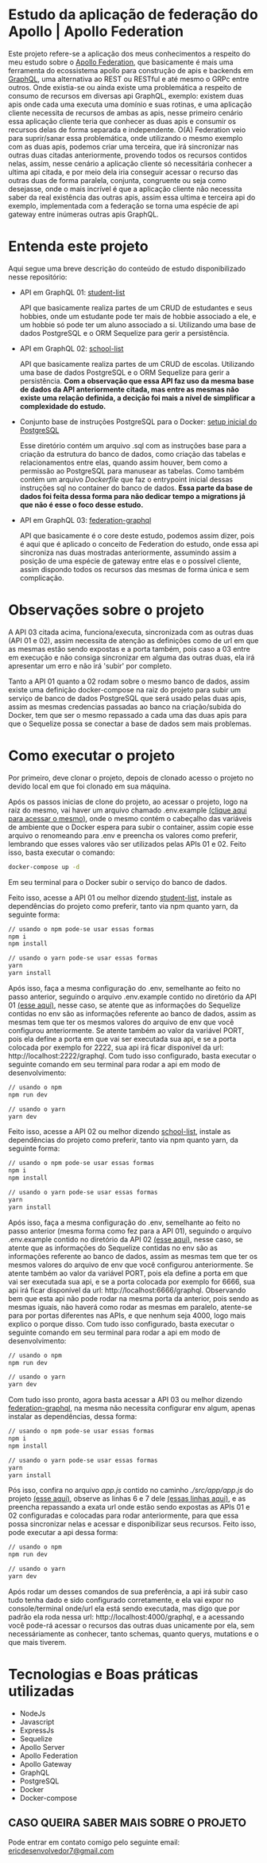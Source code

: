# Estudo da aplicação de federação do Apollo | Apollo Federation

Este projeto refere-se a aplicação dos meus conhecimentos a respeito do meu estudo sobre o [Apollo Federation](https://www.apollographql.com/docs/federation/), que basicamente é mais uma ferramenta do ecossistema apollo para construção de apis e backends em [GraphQL](https://graphql.org/), uma alternativa ao REST ou RESTful e até mesmo o GRPc entre outros. Onde existia-se ou ainda existe uma problemática a respeito de consumo de recursos em diversas api GraphQL, exemplo: existem duas apis onde cada uma executa uma domínio e suas rotinas, e uma aplicação cliente necessita de recursos de ambas as apis, nesse primeiro cenário essa aplicação cliente teria que conhecer as duas apis e consumir os recursos delas de forma separada e independente. O(A) Federation veio para suprir/sanar essa problemática, onde utilizando o mesmo exemplo com as duas apis, podemos criar uma terceira, que irá sincronizar nas outras duas citadas anteriormente, provendo todos os recursos contidos nelas, assim, nesse cenário a aplicação cliente só necessitária conhecer a ultima api citada, e por meio dela iria conseguir acessar o recurso das outras duas de forma paralela, conjunta, congruente ou seja como desejasse, onde o mais incrível é que a aplicação cliente não necessita saber da real existência das outras apis, assim essa ultima e terceira api do exemplo, implementada com a federação se torna uma espécie de api gateway entre inúmeras outras apis GraphQL.

# Entenda este projeto

Aqui segue uma breve descrição do conteúdo de estudo disponibilizado nesse repositório:

* API em GraphQL 01: [student-list](https://github.com/ericrodriguesfer/apollo-federation-study/tree/master/student-list)
    
    API que basicamente realiza partes de um CRUD de estudantes e seus hobbies, onde um estudante pode ter mais de hobbie associado a ele, e um hobbie só pode ter um aluno associado a si. Utilizando uma base de dados PostgreSQL e o ORM Sequelize para gerir a persistência.
* API em GraphQL 02: [school-list](https://github.com/ericrodriguesfer/apollo-federation-study/tree/master/school-list)

    API que basicamente realiza partes de um CRUD de escolas. Utilizando uma base de dados PostgreSQL e o ORM Sequelize para gerir a persistência. **Com a observação que essa API faz uso da mesma base de dados da API anteriormente citada, mas entre as mesmas não existe uma relação definida, a decição foi mais a nível de simplificar a complexidade do estudo.**
* Conjunto base de instruções PostgreSQL para o Docker: [setup inicial do PostgreSQL](https://github.com/ericrodriguesfer/apollo-federation-study/tree/master/postgres)

    Esse diretório contém um arquivo .sql com as instruções base para a criação da estrutura do banco de dados, como criação das tabelas e relacionamentos entre elas, quando assim houver, bem como a permissão ao PostgreSQL para manusear as tabelas. Como também contém um arquivo *Dockerfile* que faz o entrypoint inicial dessas instruções sql no container do banco de dados. **Essa parte da base de dados foi feita dessa forma para não dedicar tempo a migrations já que não é esse o foco desse estudo.**
* API em GraphQL 03: [federation-graphql](https://github.com/ericrodriguesfer/apollo-federation-study/tree/master/federation-graphql)

    API que basicamente é o core deste estudo, podemos assim dizer, pois é aqui que é aplicado o conceito de Federation do estudo, onde essa api sincroniza nas duas mostradas anteriormente, assumindo assim a posição de uma espécie de gateway entre elas e o possível cliente, assim dispondo todos os recursos das mesmas de forma única e sem complicação.

# Observações sobre o projeto

A API 03 citada acima, funciona/executa, sincronizada com as outras duas (API 01 e 02), assim necessita de atenção as definições como de url em que as mesmas estão sendo expostas e a porta também, pois caso a 03 entre em execução e não consiga sincronizar em alguma das outras duas, ela irá apresentar um erro e não irá 'subir' por completo.


Tanto a API 01 quanto a 02 rodam sobre o mesmo banco de dados, assim existe uma definição docker-compose na raiz do projeto para subir um serviço de banco de dados PostgreSQL que será usado pelas duas apis, assim as mesmas credencias passadas ao banco na criação/subida do Docker, tem que ser o mesmo repassado a cada uma das duas apis para que o Sequelize possa se conectar a base de dados sem mais problemas.

# Como executar o projeto

Por primeiro, deve clonar o projeto, depois de clonado acesso o projeto no devido local em que foi clonado em sua máquina.

Após os passos inicias de clone do projeto, ao acessar o projeto, logo na raiz do mesmo, vai haver um arquivo chamado .env.example [(clique aqui para acessar o mesmo)](https://github.com/ericrodriguesfer/apollo-federation-study/blob/master/.env.example), onde o mesmo contém o cabeçalho das variáveis de ambiente que o Docker espera para subir o container, assim copie esse arquivo o renomeando para .env e preencha os valores como preferir, lembrando que esses valores vão ser utilizados pelas APIs 01 e 02. Feito isso, basta executar o comando:

```bash
docker-compose up -d
```

Em seu terminal para o Docker subir o serviço do banco de dados.

Feito isso, acesse a API 01 ou melhor dizendo [student-list](https://github.com/ericrodriguesfer/apollo-federation-study/tree/master/student-list), instale as dependências do projeto como preferir, tanto via npm quanto yarn, da seguinte forma:

```bash
// usando o npm pode-se usar essas formas
npm i
npm install

// usando o yarn pode-se usar essas formas
yarn
yarn install
```

Após isso, faça a mesma configuração do .env, semelhante ao feito no passo anterior, seguindo o arquivo .env.example contido no diretório da API 01 [(esse aqui)](https://github.com/ericrodriguesfer/apollo-federation-study/blob/master/student-list/.env.example), nesse caso, se atente que as informações do Sequelize contidas no env são as informações referente ao banco de dados, assim as mesmas tem que ter os mesmos valores do arquivo de env que você configurou anteriormente. Se atente também ao valor da variável PORT, pois ela define a porta em que vai ser executada sua api, e se a porta colocada por exemplo for 2222, sua api irá ficar disponível da url: http://localhost:2222/graphql. Com tudo isso configurado, basta executar o seguinte comando em seu terminal para rodar a api em modo de desenvolvimento:

```bash
// usando o npm
npm run dev

// usando o yarn
yarn dev
```

Feito isso, acesse a API 02 ou melhor dizendo [school-list](https://github.com/ericrodriguesfer/apollo-federation-study/tree/master/school-list), instale as dependências do projeto como preferir, tanto via npm quanto yarn, da seguinte forma:

```bash
// usando o npm pode-se usar essas formas
npm i
npm install

// usando o yarn pode-se usar essas formas
yarn
yarn install
```

Após isso, faça a mesma configuração do .env, semelhante ao feito no passo anterior (mesma forma como fez para a API 01), seguindo o arquivo .env.example contido no diretório da API 02 [(esse aqui)](https://github.com/ericrodriguesfer/apollo-federation-study/blob/master/school-list/.env.example), nesse caso, se atente que as informações do Sequelize contidas no env são as informações referente ao banco de dados, assim as mesmas tem que ter os mesmos valores do arquivo de env que você configurou anteriormente. Se atente também ao valor da variável PORT, pois ela define a porta em que vai ser executada sua api, e se a porta colocada por exemplo for 6666, sua api irá ficar disponível da url: http://localhost:6666/graphql. Observando bem que esta api não pode rodar na mesma porta da anterior, pois sendo as mesmas iguais, não haverá como rodar as mesmas em paralelo, atente-se para por portas diferentes nas APIs, e que nenhum seja 4000, logo mais explico o porque disso. Com tudo isso configurado, basta executar o seguinte comando em seu terminal para rodar a api em modo de desenvolvimento:

```bash
// usando o npm
npm run dev

// usando o yarn
yarn dev
```

Com tudo isso pronto, agora basta acessar a API 03 ou melhor dizendo [federation-graphql](https://github.com/ericrodriguesfer/apollo-federation-study/tree/master/federation-graphql), na mesma não necessita configurar env algum, apenas instalar as dependências, dessa forma:

```bash
// usando o npm pode-se usar essas formas
npm i
npm install

// usando o yarn pode-se usar essas formas
yarn
yarn install
```

Pós isso, confira no arquivo *app.js* contido no caminho *./src/app/app.js* do projeto [(esse aqui)](https://github.com/ericrodriguesfer/apollo-federation-study/blob/master/federation-graphql/src/app/app.js), observe as linhas 6 e 7 dele [(essas linhas aqui)](https://github.com/ericrodriguesfer/apollo-federation-study/blob/master/federation-graphql/src/app/app.js#L6-L7), e as preencha repassando a exata url onde estão sendo expostas as APIs 01 e 02 configuradas e colocadas para rodar anteriormente, para que essa possa sincronizar nelas e acessar e disponibilizar seus recursos. Feito isso, pode executar a api dessa forma:

```bash
// usando o npm
npm run dev

// usando o yarn
yarn dev
```
Após rodar um desses comandos de sua preferência, a api irá subir caso tudo tenha dado e sido configurado corretamente, e ela vai expor no console/terminal onde/url ela está sendo executada, mas digo que por padrão ela roda nessa url: http://localhost:4000/graphql, e a acessando você pode-rá acessar o recursos das outras duas unicamente por ela, sem necessáriamente as conhecer, tanto schemas, quanto querys, mutations e o que mais tiverem.


# Tecnologias e Boas práticas utilizadas
* NodeJs
* Javascript
* ExpressJs
* Sequelize
* Apollo Server
* Apollo Federation
* Apollo Gateway
* GraphQL
* PostgreSQL
* Docker
* Docker-compose

## CASO QUEIRA SABER MAIS SOBRE O PROJETO

Pode entrar em contato comigo pelo seguinte email: ericdesenvolvedor7@gmail.com